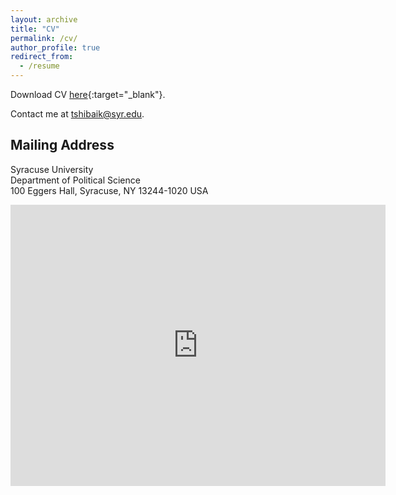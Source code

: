```yaml
---
layout: archive
title: "CV"
permalink: /cv/
author_profile: true
redirect_from:
  - /resume
---
```


Download CV [here](http://takumishibaike.github.io/files/shibaike_cv.pdf){:target="_blank"}.

Contact me at [tshibaik@syr.edu](mailto:tshibaik@syr.edu).

## Mailing Address

Syracuse University<br>
Department of Political Science<br>
100 Eggers Hall, Syracuse, NY 13244-1020 USA<br>

<iframe src="https://www.google.com/maps/embed?pb=!1m18!1m12!1m3!1d2916.1602229498644!2d-76.13846592407145!3d43.03806027113804!2m3!1f0!2f0!3f0!3m2!1i1024!2i768!4f13.1!3m3!1m2!1s0x89d9f39ee38dc9f7%3A0x93df11ee858ce94b!2sEggers%20Hall%2C%20West%20Zone%2C%20Syracuse%2C%20NY%2013210%2C%20USA!5e0!3m2!1sen!2sjp!4v1688198193020!5m2!1sen!2sjp" width="600" height="450" style="border:0;" allowfullscreen="" loading="lazy" referrerpolicy="no-referrer-when-downgrade"></iframe>
